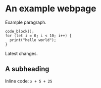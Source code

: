 # An example webpage

Example paragraph.

```
code_block();
for (let i = 0; i < 10; i++) {
  print("hello world");
}
```
Latest changes.

## A subheading

Inline code: `x + 5 + 25`
